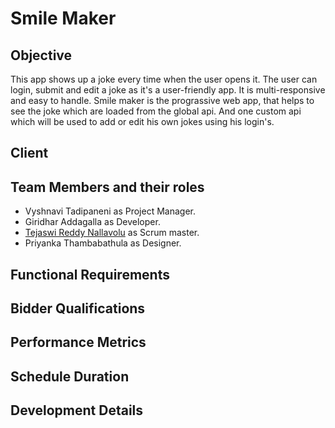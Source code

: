 
# Smile Maker
## Objective
This app shows up a joke every time when the user opens it. The user can login, submit and edit a joke as it's a user-friendly app. It is multi-responsive and easy to handle. Smile maker is the prograssive web app, that helps to see the joke which are loaded from the global api. And one custom api which will be used to add or edit his own jokes using his login's.

## Client
## Team Members and their roles
- Vyshnavi Tadipaneni as Project Manager.
- Giridhar Addagalla as Developer.
- [Tejaswi Reddy Nallavolu](https://github.com/tejaswinallavolu) as Scrum master.
- Priyanka Thambabathula as Designer.

## Functional Requirements
## Bidder Qualifications
## Performance Metrics
## Schedule Duration
## Development Details
